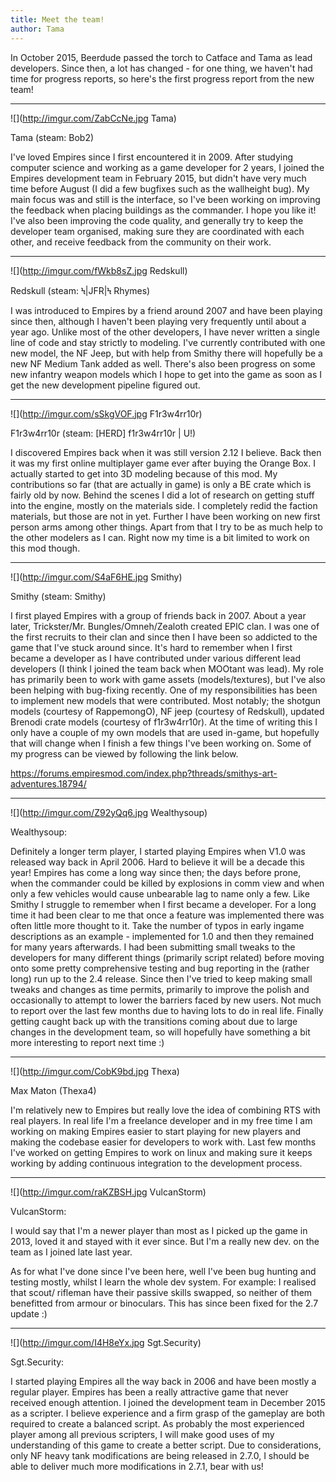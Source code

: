```yaml
---
title: Meet the team!
author: Tama
---
```


In October 2015, Beerdude passed the torch to Catface and Tama as lead developers. Since then, a lot has changed - for one thing, we haven't had time for progress reports, so here's the first progress report from the new team!

---

![](http://imgur.com/ZabCcNe.jpg Tama)

Tama (steam: Bob2)

I've loved Empires since I first encountered it in 2009. After studying computer science and working as a game developer for 2 years, I joined the Empires development team in February 2015, but didn't have very much time before August (I did a few bugfixes such as the wallheight bug). My main focus was and still is the interface, so I've been working on improving the feedback when placing buildings as the commander. I hope you like it! I've also been improving the code quality, and generally try to keep the developer team organised, making sure they are coordinated with each other, and receive feedback from the community on their work.

---

![](http://imgur.com/fWkb8sZ.jpg Redskull)

Redskull (steam: Ϟ|JFR|Ϟ Rhymes)

I was introduced to Empires by a friend around 2007 and have been playing since then, although I haven't been playing very frequently until about a year ago. Unlike most of the other developers, I have never written a single line of code and stay strictly to modeling. I've currently contributed with one new model, the NF Jeep, but with help from Smithy there will hopefully be a new NF Medium Tank added as well. There's also been progress on some new infantry weapon models which I hope to get into the game as soon as I get the new development pipeline figured out.

---

![](http://imgur.com/sSkgVOF.jpg F1r3w4rr10r)

F1r3w4rr10r (steam: [HERD] f1r3w4rr10r | U!)

I discovered Empires back when it was still version 2.12 I believe. Back then it was my first online multiplayer game ever after buying the Orange Box. I actually started to get into 3D modeling because of this mod. My contributions so far (that are actually in game) is only a BE crate which is fairly old by now. Behind the scenes I did a lot of research on getting stuff into the engine, mostly on the materials side. I completely redid the faction materials, but those are not in yet. Further I have been working on new first person arms among other things. Apart from that I try to be as much help to the other modelers as I can. Right now my time is a bit limited to work on this mod though.

---

![](http://imgur.com/S4aF6HE.jpg Smithy)

Smithy (steam: Smithy)

I first played Empires with a group of friends back in 2007. About a year later, Trickster/Mr. Bungles/Omneh/Zealoth created EPIC clan. I was one of the first recruits to their clan and since then I have been so addicted to the game that I've stuck around since. It's hard to remember when I first became a developer as I have contributed under various different lead developers (I think I joined the team back when MOOtant was lead). My role has primarily been to work with game assets (models/textures), but I've also been helping with bug-fixing recently. One of my responsibilities has been to implement new models that were contributed. Most notably; the shotgun models (courtesy of RappemongO), NF jeep (courtesy of Redskull), updated Brenodi crate models (courtesy of f1r3w4rr10r). At the time of writing this I only have a couple of my own models that are used in-game, but hopefully that will change when I finish a few things I've been working on. Some of my progress can be viewed by following the link below.

https://forums.empiresmod.com/index.php?threads/smithys-art-adventures.18794/

---

![](http://imgur.com/Z92yQq6.jpg Wealthysoup)

Wealthysoup:

Definitely a longer term player, I started playing Empires when V1.0 was released way back in April 2006. Hard to believe it will be a decade this year! Empires has come a long way since then; the days before prone, when the commander could be killed by explosions in comm view and when only a few vehicles would cause unbearable lag to name only a few. Like Smithy I struggle to remember when I first became a developer. For a long time it had been clear to me that once a feature was implemented there was often little more thought to it. Take the number of typos in early ingame descriptions as an example - implemented for 1.0 and then they remained for many years afterwards. I had been submitting small tweaks to the developers for many different things (primarily script related) before moving onto some pretty comprehensive testing and bug reporting in the (rather long) run up to the 2.4 release. Since then I've tried to keep making small tweaks and changes as time permits, primarily to improve the polish and occasionally to attempt to lower the barriers faced by new users. Not much to report over the last few months due to having lots to do in real life. Finally getting caught back up with the transitions coming about due to large changes in the development team, so will hopefully have something a bit more interesting to report next time :)

---

![](http://imgur.com/CobK9bd.jpg Thexa)

Max Maton (Thexa4)

I'm relatively new to Empires but really love the idea of combining RTS with real players. In real life I'm a freelance developer and in my free time I am working on making Empires easier to start playing for new players and making the codebase easier for developers to work with. Last few months I've worked on getting Empires to work on linux and making sure it keeps working by adding continuous integration to the development process.

---

![](http://imgur.com/raKZBSH.jpg VulcanStorm)

VulcanStorm: 

I would say that I'm a newer player than most as I picked up the game in 2013, loved it and stayed with it ever since. But I'm a really new dev. on the team as I joined late last year.

As for what I've done since I've been here, well I've been bug hunting and testing mostly, whilst I learn the whole dev system. For example: I realised that scout/ rifleman have their passive skills swapped, so neither of them benefitted from armour or binoculars. This has since been fixed for the 2.7 update :)

---

![](http://imgur.com/I4H8eYx.jpg Sgt.Security)

Sgt.Security:

I started playing Empires all the way back in 2006 and have been mostly a regular player. Empires has been a really attractive game that never received enough attention. I joined the development team in December 2015 as a scripter. I believe experience and a firm grasp of the gameplay are both required to create a balanced script. As probably the most experienced player among all previous scripters, I will make good uses of my understanding of this game to create a better script. Due to considerations, only NF heavy tank modifications are being released in 2.7.0, I should be able to deliver much more modifications in 2.7.1, bear with us!